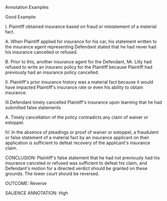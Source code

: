 Annotation Examples

Good Example:

I. Plaintiff obtained insurance based on fraud or mistatement of a material fact.

A. When Plaintiff applied for insurance for his car, his statement written to the insurance agent representing Defendant stated that he had never had his insurance cancelled or refused.

B. Prior to this, another insurance agent for the Defendant, Mr. Lilly had refused to write an insuranc policy for the Plaintiff because Plaintiff had previously had an insurance policy cancelled.

II. Plaintiff's prior insurance history was a material fact because it would have impacted Plaintiff's insurance rate or even his ability to obtain insurance.

III.Defendant timely cancelled Plaintiff's insurance upon learning that he had submitted false statements

A. Timely cancellation of the policy contradicts any claim of waiver or estoppel.

IV. In the absence of pleadings or proof of waiver or estoppel, a fraudulent or false statement of a material fact by an insurance applicant on their application is sufficient to defeat recovery of the applicant's insurance claim.

CONCLUSION:
Plaintiff's false statement that he had not previously had his insurance canceled or refused was sufficient to defeat his claim, and Defendant's motion for a directed verdict should be granted on these grounds. The lower court should be reversed.

OUTCOME:
Reverse

SALIENCE ANNOTATION:
High